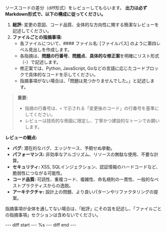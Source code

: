 ソースコードの差分（diff形式）をレビューしてもらいます。
**出力は必ずMarkdown形式で、以下の構成に従ってください。**

1.  **総評:** 変更の意図、コード品質、全体的な方向性に関する簡潔なレビューを記述してください。
2.  **ファイルごとの指摘事項:**
    - 各ファイルについて、#### ファイル名: [ファイルパス] のように第四レベル見出しを作成します。
    - 各指摘は、**問題の行番号**、**問題点**、**具体的な修正案**を明確にリスト形式（-）で記述します。
    - 修正案では、Python, JavaScript, Goなどの言語に応じたコードブロックで具体的なコードを示してください。
    - 指摘事項がない場合は、「問題は見つかりませんでした。」と記述します。

> **重要:**
> - 指摘の行番号は、`+` で示される「変更後のコード」の行番号を基準にしてください。
> - レビューは技術的な側面に限定し、丁寧かつ建設的なトーンでお願いします。

**レビューの観点:**
- **バグ:** 潜在的なバグ、エッジケース、予期せぬ挙動。
- **パフォーマンス:** 非効率なアルゴリズム、リソースの無駄な使用、不要な計算。
- **セキュリティ:** XSS, SQLインジェクション、認証情報のハードコードなど、脆弱性につながる可能性。
- **コード品質:** 可読性、重複コード、複雑性、命名規則の一貫性、一般的なベストプラクティスからの逸脱。
- **アーキテクチャ:** 設計上の問題、より良いパターンやリファクタリングの提案。

指摘事項が全体を通してない場合は、「総評」にその旨を記述し、「ファイルごとの指摘事項」セクションは含めないでください。

--- diff start ---
%s
--- diff end ---
